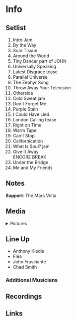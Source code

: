 # Info

## Setlist

1. Intro Jam
2. By the Way
3. Scar Tissue
4. Around the World
5. Tiny Dancer part of JOHN
6. Universally Speaking
7. Latest Disgrace tease
8. Parallel Universe
9. The Zephyr Song
10. Throw Away Your Television
11. Otherside
12. Cold Sweat jam
13. Don't Forget Me
14. Purple Stain
15. I Could Have Lied
16. London Calling tease
17. Right on Time
18. Warm Tape
19. Can't Stop
20. Californication
21. What Is Soul? jam
22. Give It Away
<br> ENCORE BREAK
23. Under the Bridge
24. Me and My Friends

## Notes

**Support**: The Mars Volta

## Media 

<details>
  <summary>Pictures</summary>
  <!--<img alt="Setlist" title="Setlist" src="_.jpg" height="200" />-->
</details>

## Line Up

* Anthony Kiedis
* Flea
* John Frusciante
* Chad Smith

### Additional Musicians

## Recordings

## Links

